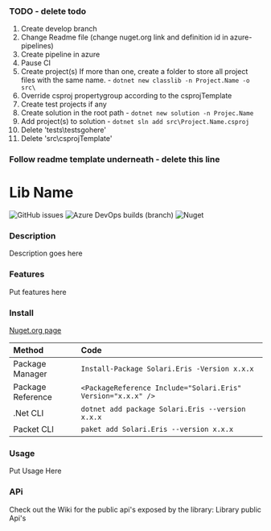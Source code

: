 ### TODO - delete todo
1. Create develop branch
2. Change Readme file (change nuget.org link and definition id in azure-pipelines)
3. Create pipeline in azure
4. Pause CI
5. Create project(s) If more than one, create a folder to store all project files with the same name. - `dotnet new classlib -n Project.Name -o src\`
6. Override csproj propertygroup according to the csprojTemplate
7. Create test projects if any
8. Create solution in the root path - `dotnet new solution -n Projec.Name`
9. Add project(s) to solution - `dotnet sln add src\Project.Name.csproj`
10. Delete 'tests\testsgohere'
11. Delete 'src\csprojTemplate'

### Follow readme template underneath - delete this line

# Lib Name

![GitHub issues](https://img.shields.io/github/issues/LuccasGianesini/solari-vanth?style=flat-square)
![Azure DevOps builds (branch)](https://img.shields.io/azure-devops/build/luccaslauthgianesini/93ab7f40-7d1c-4c60-b976-c4c834399700/10/master?style=flat-square&logo=azure-pipelines)
![Nuget](https://img.shields.io/nuget/v/Solari.Vanth?style=flat-square&logo=nuget)

### Description

  Description goes here

### Features

  Put features here

### Install

[Nuget.org page](https://www.nuget.org/packages/Solari.Vanth/)

   |   Method            | Code                                                        |
   | :------------------ |:----------------------------------------------------------- |
   | Package Manager     | `Install-Package Solari.Eris -Version x.x.x`                |
   | Package Reference   | `<PackageReference Include="Solari.Eris" Version="x.x.x" />`|
   | .Net CLI            | `dotnet add package Solari.Eris --version x.x.x`            |
   | Packet CLI          | `paket add Solari.Eris --version x.x.x`                     |



### Usage
  Put Usage Here

### APi
   
Check out the Wiki for the public api's exposed by the library: Library public Api's
